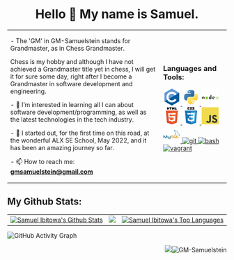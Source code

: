 <h1 align="center">Hello 👋 My name is Samuel.</h1>

<!--<img align= "right" alt="Coding" width="375" src="https://cdn.dribbble.com/users/1162077/screenshots/3848914/media/320984a9ca58b3c73274c9259ecf6de8.gif">-->

<table>
  <tr>
    <td>
      <p>- The 'GM' in GM-Samuelstein stands for Grandmaster, as in Chess Grandmaster.</p>
      <p>Chess is my hobby and although I have not achieved a Grandmaster title yet in chess, I will get it for sure some day, right after I become a Grandmaster in software development and engineering.</p>
      <p>- 👀 I’m interested in learning all I can about software development/programming, as well as the latest technologies in the tech industry.</p>
      <p>- 🌱 I started out, for the first time on this road, at the wonderful ALX SE School, May 2022, and it has been an amazing journey so far.</p>
      <p>- 📫 How to reach me: <b><a href=mailto:gmsamuelstein@gmail.com alt=email>gmsamuelstein@gmail.com</a></b></p>
    </td>
    <td>
    <!--
      <h3 align="left">Connect with me:</h3>
      <p align="left">
      <a href="https://linkedin.com/in/ayomide-suara" target="blank"><img align="center" src="https://raw.githubusercontent.com/rahuldkjain/github-profile-readme-generator/master/src/images/icons/Social/linked-in-alt.svg" alt="ayomide-suara" height="30" width="40" /></a>
      <a href="https://twitter.com/aysuarex" target="blank"><img align="center" src="https://raw.githubusercontent.com/rahuldkjain/github-profile-readme-generator/master/src/images/icons/Social/twitter.svg" alt="aysuarex" height="30" width="40" /></a>
      <a href="https://fb.com/aysuarex" target="blank"><img align="center" src="https://raw.githubusercontent.com/rahuldkjain/github-profile-readme-generator/master/src/images/icons/Social/facebook.svg" alt="aysuarex" height="30" width="40" /></a>
      <a href="https://instagram.com/aysuarex" target="blank"><img align="center" src="https://raw.githubusercontent.com/rahuldkjain/github-profile-readme-generator/master/src/images/icons/Social/instagram.svg" alt="aysuarex" height="30" width="40" /></a>
      </p>
      -->
      <h3 align="left">Languages and Tools:</h3>
      <p align="left"> 
      <a href="https://www.cprogramming.com/" target="_blank" rel="noreferrer"> <img src="https://raw.githubusercontent.com/devicons/devicon/master/icons/c/c-original.svg" alt="c" width="40" height="40"/> </a>
      <a href="https://www.python.org" target="_blank" rel="noreferrer"> <img src="https://raw.githubusercontent.com/devicons/devicon/master/icons/python/python-original.svg" alt="python" width="40" height="40"/> </a> 
      <a href="https://nodejs.org" target="_blank" rel="noreferrer"> <img src="https://raw.githubusercontent.com/devicons/devicon/master/icons/nodejs/nodejs-original-wordmark.svg" alt="nodejs" width="40" height="40"/> </a> 
      <a href="https://www.w3.org/html/" target="_blank" rel="noreferrer"> <img src="https://raw.githubusercontent.com/devicons/devicon/master/icons/html5/html5-original-wordmark.svg" alt="html5" width="40" height="40"/> </a> 
      <a href="https://www.w3schools.com/css/" target="_blank" rel="noreferrer"> <img src="https://raw.githubusercontent.com/devicons/devicon/master/icons/css3/css3-original-wordmark.svg" alt="css3" width="40" height="40"/> </a> 
      <a href="https://developer.mozilla.org/en-US/docs/Web/JavaScript" target="_blank" rel="noreferrer"> <img src="https://raw.githubusercontent.com/devicons/devicon/master/icons/javascript/javascript-original.svg" alt="javascript" width="40" height="40"/> </a> 
      <a href="https://www.mysql.com/" target="_blank" rel="noreferrer"> <img src="https://raw.githubusercontent.com/devicons/devicon/master/icons/mysql/mysql-original-wordmark.svg" alt="mysql" width="40" height="40"/> </a> 
      <a href="https://git-scm.com/" target="_blank" rel="noreferrer"> <img src="https://www.vectorlogo.zone/logos/git-scm/git-scm-icon.svg" alt="git" width="40" height="40"/> </a>
      <a href="https://www.gnu.org/software/bash/" target="_blank" rel="noreferrer"> <img src="https://www.vectorlogo.zone/logos/gnu_bash/gnu_bash-icon.svg" alt="bash" width="40" height="40"/> </a>  
      <a href="https://www.vagrantup.com/" target="_blank" rel="noreferrer"> <img src="https://www.vectorlogo.zone/logos/vagrantup/vagrantup-icon.svg" alt="vagrant" width="40" height="40"/> </a> 
      </p>    
    </td>
  </tr>
</table>

## My Github Stats:

<table>
  <tr>
    <td>
       <a href="https://github.com/GM-Samuelstein"><img alt="Samuel Ibitowa's Github Stats" src="https://github-readme-stats.vercel.app/api?username=GM-Samuelstein&show_icons=true&count_private=true&theme=react&hide_border=true&bg_color=1d2a3a" /></a>
    </td>
    <td>
       <a href="https://github.com/GM-Samuelstein"><img src="https://github-readme-streak-stats.herokuapp.com/?user=GM-Samuelstein&stroke=ffffff&background=1d2a3a&ring=5BCDEC&fire=5BCDEC&currStreakNum=ffffff&currStreakLabel=5BCDEC&sideNums=ffffff&sideLabels=ffffff&dates=ffffff&hide_border=true" /></a>
    </td>
    <td>
      <a href="https://github.com/GM-Samuelstein"><img alt="Samuel Ibitowa's Top Languages" src="https://github-readme-stats.vercel.app/api/top-langs/?username=GM-Samuelstein&langs_count=6&count_private=true&layout=compact&theme=react&hide_border=true&bg_color=1d2a3a"/></a>
    </td>
  </tr>
</table>

![GitHub Activity Graph](https://activity-graph.herokuapp.com/graph?username=GM-Samuelstein&bg_color=1d2a3a&color=5BCDEC&line=5BCDEC&point=FFFFFF&hide_border=true)

<p align="right"> <img src="https://media.giphy.com/media/WUlplcMpOCEmTGBtBW/giphy.gif" width="30"><img src="https://komarev.com/ghpvc/?username=GM-Samuelstein&label=Profile%20views&color=0e75b6&style=flat" alt="GM-Samuelstein" /> </p>


<!--
<p><img align="left" src="https://github-readme-stats.vercel.app/api/top-langs?username=GM-Samuelstein&show_icons=true&locale=en&layout=compact" alt="GM-Samuelstein" /></p>
<p>&nbsp;<img align="center" src="https://github-readme-stats.vercel.app/api?username=GM-Samuelstein&show_icons=true&locale=en" alt="GM-Samuelstein" /></p>
<p><img align="center" src="https://github-readme-streak-stats.herokuapp.com/?user=GM-Samuelstein&" alt="GM-Samuelstein" /></p>
-->

<!--<p align="left"> <a href="https://github.com/ryo-ma/github-profile-trophy"><img src="https://github-profile-trophy.vercel.app/?username=GM-Samuelstein" alt="GM-Samuelstein" /></a> </p>-->

<!---
GM-Samuelstein/GM-Samuelstein is a ✨ special ✨ repository because its `README.md` (this file) appears on your GitHub profile.
You can click the Preview link to take a look at your changes.
--->
